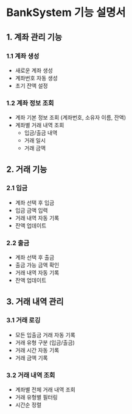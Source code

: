 # BankSystem 기능 설명서

## 1. 계좌 관리 기능

### 1.1 계좌 생성
- 새로운 계좌 생성
- 계좌번호 자동 생성
- 초기 잔액 설정

### 1.2 계좌 정보 조회
- 계좌 기본 정보 조회 (계좌번호, 소유자 이름, 잔액)
- 계좌별 거래 내역 조회
  - 입금/출금 내역
  - 거래 일시
  - 거래 금액

## 2. 거래 기능

### 2.1 입금
- 계좌 선택 후 입금
- 입금 금액 입력
- 거래 내역 자동 기록
- 잔액 업데이트

### 2.2 출금
- 계좌 선택 후 출금
- 출금 가능 금액 확인
- 거래 내역 자동 기록
- 잔액 업데이트

## 3. 거래 내역 관리

### 3.1 거래 로깅
- 모든 입출금 거래 자동 기록
- 거래 유형 구분 (입금/출금)
- 거래 시간 자동 기록
- 거래 금액 기록

### 3.2 거래 내역 조회
- 계좌별 전체 거래 내역 조회
- 거래 유형별 필터링
- 시간순 정렬
